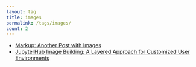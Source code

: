 ```yaml
---
layout: tag
title: images
permalink: /tags/images/
count: 2
---
```


- [Markup: Another Post with Images](https://mmistakes.github.io/minimal-mistakes/markup-more-images/)
- [JupyterHub Image Building: A Layered Approach for Customized User Environments](https://gosein.de/layered-image-builds.html)
